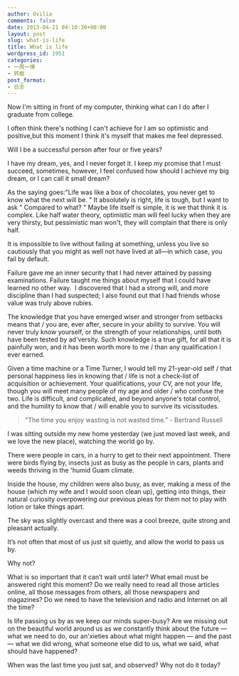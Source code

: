 ```yaml
---
author: Ovilia
comments: false
date: 2013-04-21 04:10:30+00:00
layout: post
slug: what-is-life
title: What is life
wordpress_id: 1951
categories:
- 一周一博
- 转载
post_format:
- 日志
---
```


Now I'm sitting in front of my computer, thinking what can I do after I graduate from college.

I often think there's nothing I can't achieve for I am so optimistic and positive,but this moment I think it's myself that makes me feel depressed.

Will I be a successful person after four or five years?

I have my dream, yes, and I never forget it. I keep my promise that I must succeed, sometimes, however, I feel confused how should I achieve my big dream, or I can call it small dream?

As the saying goes:"Life was like a box of chocolates, you never get to know what the next will be. " It absolutely is right, life is tough, but I want to ask " Compared to what? " Maybe life itself is simple, it is we that think it is complex. Like half water theory, optimistic man will feel lucky when they are very thirsty, but pessimistic man won't, they will complain that there is only half.

It is impossible to live without failing at something, unless you live so cautiously that you might as well not have lived at all—in which case, you fail by default.

Failure gave me an inner security that I had never attained by passing examinations. Failure taught me things about myself that I could have learned no other way.  I discovered that I had a strong will, and more discipline than I had suspected; I also found out that I had friends whose value was truly above rubies.

The knowledge that you have emerged wiser and stronger from setbacks means that / you are, ever after, secure in your ability to survive. You will never truly know yourself, or the strength of your relationships, until both have been tested by ad'versity. Such knowledge is a true gift, for all that it is painfully won, and it has been worth more to me / than any qualification I ever earned.

Given a time machine or a Time Turner, I would tell my 21-year-old self / that personal happiness lies in knowing that / life is not a check-list of acquisition or achievement. Your qualifications, your CV, are not your life, though you will meet many people of my age and older / who confuse the two. Life is difficult, and complicated, and beyond anyone's total control, and the humility to know that / will enable you to survive its vicissitudes.


> "The time you enjoy wasting is not wasted time.” - Bertrand Russell


I was sitting outside my new home yesterday (we just moved last week, and we love the new place), watching the world go by.

There were people in cars, in a hurry to get to their next appointment. There were birds flying by, insects just as busy as the people in cars, plants and weeds thriving in the 'humid Guam climate.

Inside the house, my children were also busy, as ever, making a mess of the house (which my wife and I would soon clean up), getting into things, their natural curiosity overpowering our previous pleas for them not to play with lotion or take things apart.

The sky was slightly overcast and there was a cool breeze, quite strong and pleasant actually.

It’s not often that most of us just sit quietly, and allow the world to pass us by.

Why not?

What is so important that it can’t wait until later? What email must be answered right this moment? Do we really need to read all those articles online, all those messages from others, all those newspapers and magazines? Do we need to have the television and radio and Internet on all the time?

Is life passing us by as we keep our minds super-busy? Are we missing out on the beautiful world around us as we constantly think about the future — what we need to do, our an'xieties about what might happen — and the past — what we did wrong, what someone else did to us, what we said, what should have happened?

When was the last time you just sat, and observed? Why not do it today?
